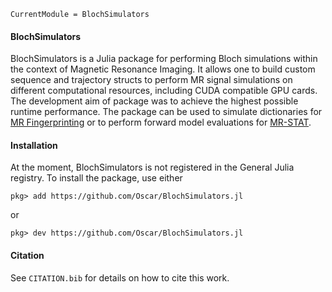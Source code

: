 ```@meta
CurrentModule = BlochSimulators
```
#### BlochSimulators

BlochSimulators is a Julia package for performing Bloch simulations within the context of Magnetic Resonance Imaging. It allows one to build custom sequence and trajectory structs to perform MR signal simulations on different computational resources, including CUDA compatible GPU cards. The development aim of package was to achieve the highest possible runtime performance. The package can be used to simulate dictionaries for [MR Fingerprinting](https://doi.org/10.1038/nature11971) or to perform forward model evaluations for [MR-STAT](https://doi.org/10.1016/j.mri.2017.10.015).

#### Installation

At the moment, BlochSimulators is not registered in the General Julia registry. To install the package, 
use either 

`pkg> add https://github.com/Oscar/BlochSimulators.jl` 

or 

`pkg> dev https://github.com/Oscar/BlochSimulators.jl`
#### Citation

See `CITATION.bib` for details on how to cite this work.
